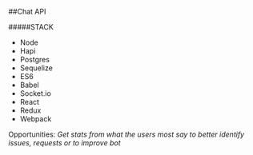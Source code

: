 ##Chat API

#####STACK
* Node
* Hapi
* Postgres
* Sequelize
* ES6
* Babel
* Socket.io
* React
* Redux
* Webpack


Opportunities:
*Get stats from what the users most say to better identify issues, requests or to improve bot*
